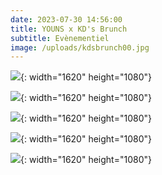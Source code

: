 ```yaml
---
date: 2023-07-30 14:56:00
title: YOUNS x KD's Brunch
subtitle: Evènementiel
image: /uploads/kdsbrunch00.jpg
---
```

![](/uploads/kdsbrunch00-1.jpg){: width="1620" height="1080"}

![](/uploads/kdsbrunch01.jpg){: width="1620" height="1080"}

![](/uploads/kdsbrunch03.jpg){: width="1620" height="1080"}

![](/uploads/kdsbrunch04.jpg){: width="1620" height="1080"}

![](/uploads/kdsbrunch05.jpg){: width="1620" height="1080"}